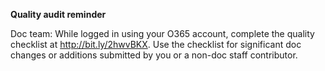 **Quality audit reminder**

Doc team: While logged in using your O365 account, complete the quality checklist at http://bit.ly/2hwvBKX. Use the checklist for significant doc changes or additions submitted by you or a non-doc staff contributor.
